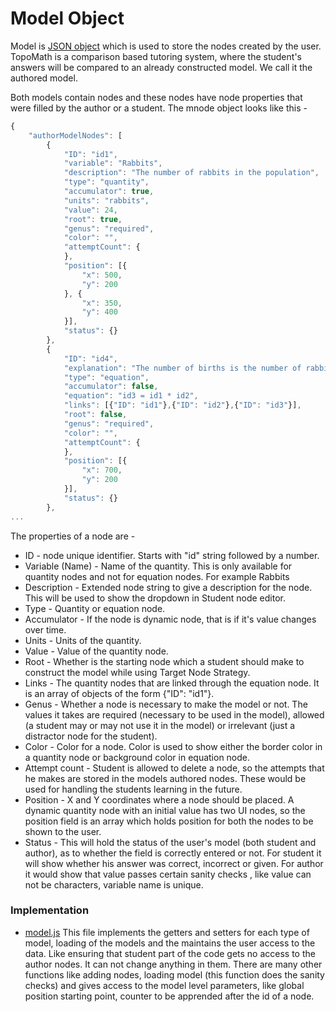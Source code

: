 # Model Object #
Model is [JSON object](http://www.json.org/) which is used to store the nodes created by the user. TopoMath is a comparison based tutoring system, where the student's answers will be compared to an already constructed model. We call it the authored model.

Both models contain nodes and these nodes have node properties that were filled by the author or a student. The mnode object looks like this -

```javascript
{
    "authorModelNodes": [
        {
            "ID": "id1",
            "variable": "Rabbits",
            "description": "The number of rabbits in the population",
            "type": "quantity",
            "accumulator": true,
            "units": "rabbits",
            "value": 24, 
            "root": true,
            "genus": "required",
            "color": "", 
            "attemptCount": {
            },
            "position": [{
                "x": 500,
                "y": 200 
            }, {
                "x": 350,
                "y": 400 
            }],
            "status": {}
        },
		{
            "ID": "id4",
            "explanation": "The number of births is the number of rabbits times the birth probability",
            "type": "equation",
            "accumulator": false,
            "equation": "id3 = id1 * id2",
            "links": [{"ID": "id1"},{"ID": "id2"},{"ID": "id3"}],
            "root": false,
            "genus": "required",
            "color": "",
            "attemptCount": {
            },
            "position": [{
                "x": 700,
                "y": 200
            }],
            "status": {}
        },
...
```

The properties of a node are - 

* ID - node unique identifier. Starts with "id" string followed by a number.
* Variable (Name) - Name of the quantity. This is only available for quantity nodes and not for equation nodes. For example Rabbits
* Description - Extended node string to give a description for the node. This will be used to show the dropdown in Student node editor.
* Type - Quantity or equation node.
* Accumulator - If the node is dynamic node, that is if it's value changes over time.
* Units - Units of the quantity.
* Value - Value of the quantity node.
* Root - Whether is the starting node which a student should make to construct the model while using Target Node Strategy.
* Links - The quantity nodes that are linked through the equation node. It is an array of objects of the form {"ID": "id1"}.
* Genus - Whether a node is necessary to make the model or not. The values it takes are required (necessary to be used in the model), allowed (a student may or may not use it in the model) or irrelevant (just a distractor node for the student).
* Color - Color for a node. Color is used to show either the border color in a quantity node or background color in equation node.
* Attempt count - Student is allowed to delete a node, so the attempts that he makes are stored in the models authored nodes. These would be used for handling the students learning in the future.
* Position - X and Y coordinates where a node should be placed. A dynamic quantity node with an initial value has two UI nodes, so the position field is an array which holds position for both the nodes to be shown to the user.
* Status - This will hold the status of the user's model (both student and author), as to whether the field is correctly entered or not. For student it will show whether his answer was correct, incorrect or given. For author it would show that value passes certain sanity checks , like value can not be characters, variable name is unique.

### Implementation ###

* [model.js](https://github.com/Dragoon-Lab/topomath/blob/master/www/js/model.js)
This file implements the getters and setters for each type of model, loading of the models and the maintains the user access to the data. Like ensuring that student part of the code gets no access to the author nodes. It can not change anything in them. 
There are many other functions like adding nodes, loading model (this function does the sanity checks) and gives access to the model level parameters, like global position starting point, counter to be apprended after the id of a node.
